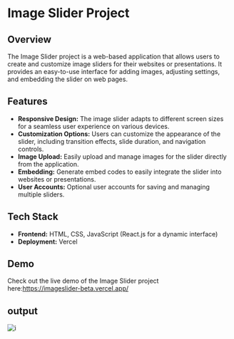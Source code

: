 # Image Slider Project

## Overview
The Image Slider project is a web-based application that allows users to create and customize image sliders for their websites or presentations. It provides an easy-to-use interface for adding images, adjusting settings, and embedding the slider on web pages.

## Features
- **Responsive Design:** The image slider adapts to different screen sizes for a seamless user experience on various devices.
- **Customization Options:** Users can customize the appearance of the slider, including transition effects, slide duration, and navigation controls.
- **Image Upload:** Easily upload and manage images for the slider directly from the application.
- **Embedding:** Generate embed codes to easily integrate the slider into websites or presentations.
- **User Accounts:** Optional user accounts for saving and managing multiple sliders.

## Tech Stack
- **Frontend:** HTML, CSS, JavaScript (React.js for a dynamic interface)
- **Deployment:** Vercel

## Demo
Check out the live demo of the Image Slider project here:https://imageslider-beta.vercel.app/

## output
![i](https://github.com/Dharshini-S12/Image_slider/assets/118833017/94636594-f15e-412f-b051-260a76d285b6)


 
